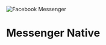 ![Facebook Messenger](https://cdn.rawgit.com/imton/MessengerNative/c42c6bd4604ed1af435da1f14d977e69539e76d7/render/icon_256x256.png "Facebook Messenger Native!")
# Messenger Native
